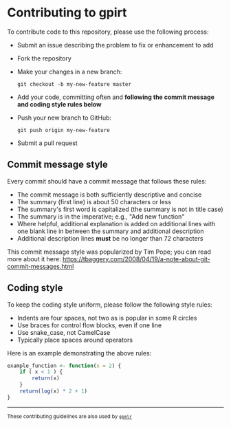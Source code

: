 # Contributing to gpirt

To contribute code to this repository, please use the following process:
  - Submit an issue describing the problem to fix or enhancement to add
  - Fork the repository
  - Make your changes in a new branch:
  
      ```
      git checkout -b my-new-feature master
      ```
      
  - Add your code, committing often and **following the commit message and
    coding style rules below**
  - Push your new branch to GitHub:
  
      ```
      git push origin my-new-feature
      ```
      
  - Submit a pull request

## Commit message style

Every commit should have a commit message that follows these rules:

  - The commit message is both sufficiently descriptive and concise
  - The summary (first line) is about 50 characters or less
  - The summary's first word is capitalized (the summary is not in title case)
  - The summary is in the imperative; e.g., "Add new function"
  - Where helpful, additional explanation is added on additional lines
    with one blank line in between the summary and additional description
  - Additional description lines **must** be no longer than 72 characters
    
This commit message style was popularized by Tim Pope; you can read more
about it here:
https://tbaggery.com/2008/04/19/a-note-about-git-commit-messages.html

## Coding style

To keep the coding style uniform, please follow the following style rules:

  - Indents are four spaces, not two as is popular in some R circles
  - Use braces for control flow blocks, even if one line
  - Use snake_case, not CamelCase
  - Typically place spaces around operators

Here is an example demonstrating the above rules:

```r
example_function <- function(x = 2) {
    if ( x < 1 ) {
        return(x)
    }
    return(log(x) * 2 + 1)
}
```

-----
<sub>These contributing guidelines are also used by [`gpmlr`](https://github.com/duckmayr/gpmlr)
